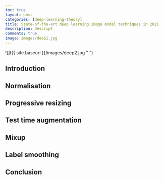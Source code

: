 ```yaml
---
toc: true
layout: post
categories: [deep-learning-theory]
title: State-of-the-art deep learning image model techniques in 2021
description: Descript
comments: true
image: images/deep1.jpg
---
```


![]({{ site.baseurl }}/images/deep2.jpg " ")

## Introduction

## Normalisation

## Progressive resizing

## Test time augmentation

## Mixup

## Label smoothing

## Conclusion
